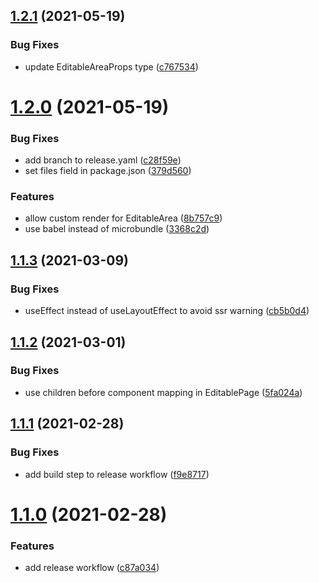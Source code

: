 ## [1.2.1](https://github.com/redabacha/magnolia-frontend-helpers/compare/v1.2.0...v1.2.1) (2021-05-19)


### Bug Fixes

* update EditableAreaProps type ([c767534](https://github.com/redabacha/magnolia-frontend-helpers/commit/c7675349eb981d59ef182d3765e1454e7877ceac))

# [1.2.0](https://github.com/redabacha/magnolia-frontend-helpers/compare/v1.1.3...v1.2.0) (2021-05-19)


### Bug Fixes

* add branch to release.yaml ([c28f59e](https://github.com/redabacha/magnolia-frontend-helpers/commit/c28f59e0db770c4c8b4b96cda98e25af408b00e0))
* set files field in package.json ([379d560](https://github.com/redabacha/magnolia-frontend-helpers/commit/379d560236bca9fa168a563b714f96614bf7b9a0))


### Features

* allow custom render for EditableArea ([8b757c9](https://github.com/redabacha/magnolia-frontend-helpers/commit/8b757c936baeeebf242378002d37ffb74b1ec5c6))
* use babel instead of microbundle ([3368c2d](https://github.com/redabacha/magnolia-frontend-helpers/commit/3368c2d2915b7631dcce38f731f0adb28b5c291c))

## [1.1.3](https://github.com/redabacha/magnolia-frontend-helpers/compare/v1.1.2...v1.1.3) (2021-03-09)


### Bug Fixes

* useEffect instead of useLayoutEffect to avoid ssr warning ([cb5b0d4](https://github.com/redabacha/magnolia-frontend-helpers/commit/cb5b0d4447b7e90e99a443ee04065fc84cb1fe92))

## [1.1.2](https://github.com/redabacha/magnolia-frontend-helpers/compare/v1.1.1...v1.1.2) (2021-03-01)


### Bug Fixes

* use children before component mapping in EditablePage ([5fa024a](https://github.com/redabacha/magnolia-frontend-helpers/commit/5fa024af32fb88ec3d61b6bd0fe55bc1930007dd))

## [1.1.1](https://github.com/redabacha/magnolia-frontend-helpers/compare/v1.1.0...v1.1.1) (2021-02-28)


### Bug Fixes

* add build step to release workflow ([f9e8717](https://github.com/redabacha/magnolia-frontend-helpers/commit/f9e8717fee5ab6ec0b3e6b828f567650dc84fe6e))

# [1.1.0](https://github.com/redabacha/magnolia-frontend-helpers/compare/v1.0.14...v1.1.0) (2021-02-28)


### Features

* add release workflow ([c87a034](https://github.com/redabacha/magnolia-frontend-helpers/commit/c87a034ecbdd5c2746a1e2638a9441837a189f72))
